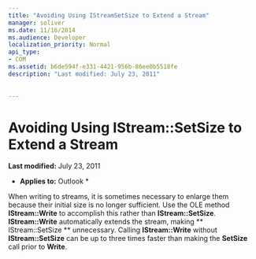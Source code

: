 ```yaml
---
title: "Avoiding Using IStreamSetSize to Extend a Stream"
manager: soliver
ms.date: 11/16/2014
ms.audience: Developer
localization_priority: Normal
api_type:
- COM
ms.assetid: b6de594f-e331-4421-956b-86ee0b5518fe
description: "Last modified: July 23, 2011"
 
 
---
```


# Avoiding Using IStream::SetSize to Extend a Stream

 **Last modified:** July 23, 2011 
  
 * **Applies to:** Outlook * 
  
When writing to streams, it is sometimes necessary to enlarge them because their initial size is no longer sufficient. Use the OLE method **IStream::Write** to accomplish this rather than **IStream::SetSize**. **IStream::Write** automatically extends the stream, making ** IStream::SetSize ** unnecessary. Calling **IStream::Write** without **IStream::SetSize** can be up to three times faster than making the **SetSize** call prior to **Write**.
  

